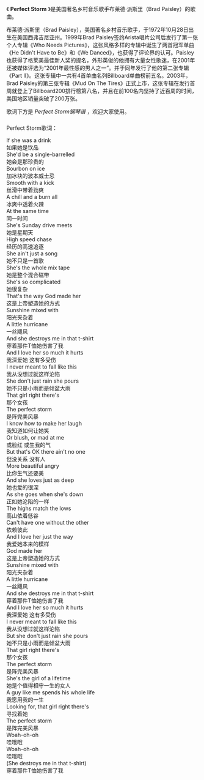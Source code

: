 

《 **Perfect Storm** 》是美国著名乡村音乐歌手布莱德·派斯里（Brad Paisley）的歌曲。  
  
布莱德·派斯里（Brad Paisley），美国著名乡村音乐歌手，于1972年10月28日出生在美国西弗吉尼亚州。1999年Brad
Paisley签约Arista唱片公司后发行了第一张个人专辑《Who Needs Pictures》，这张风格多样的专辑中诞生了两首冠军单曲《He
Didn't Have to Be》和《We
Danced》，也获得了评论界的认可。Paisley也获得了格莱美最佳新人奖的提名，外形英俊的他拥有大量女性歌迷，在2001年还被媒体评选为“2001年最性感的男人之一”。并于同年发行了他的第二张专辑《Part
II》。这张专辑中一共有4首单曲名列Billboard单曲榜前五名。2003年，Brad Paisley的第三张专辑《Mud On The
Tires》正式上市，这张专辑在发行首周就登上了Billboard200排行榜第八名，并且在前100名内坚持了近百周的时间，美国地区销量突破了200万张。  
  
歌词下方是 _Perfect Storm钢琴谱_ ，欢迎大家使用。

###  
Perfect Storm歌词：

If she was a drink  
如果她是饮品  
She'd be a single-barrelled  
她会是那珍贵的  
Bourbon on ice  
加冰块的波本威士忌  
Smooth with a kick  
丝滑中带着劲爽  
A chill and a burn all  
冰爽中透着火辣  
At the same time  
同一时间  
She's Sunday drive meets  
她是星期天  
High speed chase  
经历的高速追逐  
She ain't just a song  
她不只是一首歌  
She's the whole mix tape  
她是整个混合磁带  
She's so complicated  
她很复杂  
That's the way God made her  
这是上帝塑造她的方式  
Sunshine mixed with  
阳光夹杂着  
A little hurricane  
一丝飓风  
And she destroys me in that t-shirt  
穿着那件T恤她伤害了我  
And I love her so much it hurts  
我深爱她 这有多受伤  
I never meant to fall like this  
我从没想过就这样沦陷  
She don't just rain she pours  
她不只是小雨而是倾盆大雨  
That girl right there's  
那个女孩  
The perfect storm  
是阵完美风暴  
I know how to make her laugh  
我知道如何让她笑  
Or blush, or mad at me  
或脸红 或生我的气  
But that's OK there ain't no one  
但没关系 没有人  
More beautiful angry  
比你生气还要美  
And she loves just as deep  
她也爱的很深  
As she goes when she's down  
正如她沦陷的一样  
The highs match the lows  
高山依着低谷  
Can't have one without the other  
依赖彼此  
And I love her just the way  
我爱她本来的模样  
God made her  
这是上帝塑造她的方式  
Sunshine mixed with  
阳光夹杂着  
A little hurricane  
一丝飓风  
And she destroys me in that t-shirt  
穿着那件T恤她伤害了我  
And I love her so much it hurts  
我深爱她 这有多受伤  
I never meant to fall like this  
我从没想过就这样沦陷  
But she don't just rain she pours  
她不只是小雨而是倾盆大雨  
That girl right there's  
那个女孩  
The perfect storm  
是阵完美风暴  
She's the girl of a lifetime  
她是个值得相守一生的女人  
A guy like me spends his whole life  
我愿用我的一生  
Looking for, that girl right there's  
寻找着她  
The perfect storm  
是阵完美风暴  
Woah-oh-oh  
哇哦哦  
Woah-oh-oh  
哇哦哦  
(She destroys me in that t-shirt)  
穿着那件T恤她伤害了我  
  

